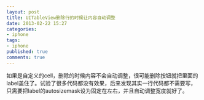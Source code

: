 ```yaml
---
layout: post
title: UITableView删除行的时候让内容自动调整
date: 2013-02-22 15:27
categories:
- iphone
tags:
- iphone
published: true
comments: true
---
```

<p><p>如果是自定义的cell，删除的时候内容不会自动调整，很可能删除按钮就把里面的label盖住了。试验了很多代码都没有效果，后来发现其实一行代码都不需要写，只需要把label的autosizemask设为固定在左右，并且自动调整宽度就好了。</p></p>
